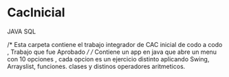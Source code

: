 # CacInicial
JAVA SQL

/* Esta carpeta contiene el trabajo integrador de CAC inicial de codo a codo , Trabajo que fue Aprobado */
/* Contiene un app en java que abre un menu con 10 opciones , cada opcion es un ejercicio distinto aplicando Swing, Arrayslist, funciones. clases y distinos operadores aritmeticos.
